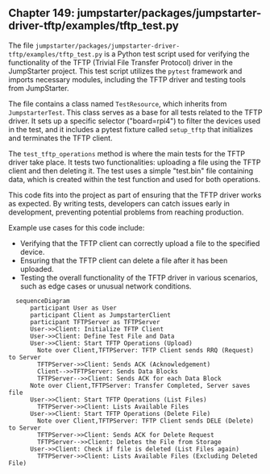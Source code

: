 ## Chapter 149: jumpstarter/packages/jumpstarter-driver-tftp/examples/tftp_test.py

 The file `jumpstarter/packages/jumpstarter-driver-tftp/examples/tftp_test.py` is a Python test script used for verifying the functionality of the TFTP (Trivial File Transfer Protocol) driver in the JumpStarter project. This test script utilizes the `pytest` framework and imports necessary modules, including the TFTP driver and testing tools from JumpStarter.

   The file contains a class named `TestResource`, which inherits from `JumpstarterTest`. This class serves as a base for all tests related to the TFTP driver. It sets up a specific selector ("board=rpi4") to filter the devices used in the test, and it includes a pytest fixture called `setup_tftp` that initializes and terminates the TFTP client.

   The `test_tftp_operations` method is where the main tests for the TFTP driver take place. It tests two functionalities: uploading a file using the TFTP client and then deleting it. The test uses a simple "test.bin" file containing data, which is created within the test function and used for both operations.

   This code fits into the project as part of ensuring that the TFTP driver works as expected. By writing tests, developers can catch issues early in development, preventing potential problems from reaching production.

   Example use cases for this code include:

   - Verifying that the TFTP client can correctly upload a file to the specified device.
   - Ensuring that the TFTP client can delete a file after it has been uploaded.
   - Testing the overall functionality of the TFTP driver in various scenarios, such as edge cases or unusual network conditions.

 ```mermaid
   sequenceDiagram
       participant User as User
       participant Client as JumpstarterClient
       participant TFTPServer as TFTPServer
       User->>Client: Initialize TFTP Client
       User->>Client: Define Test File and Data
       User->>Client: Start TFTP Operations (Upload)
         Note over Client,TFTPServer: TFTP Client sends RRQ (Request) to Server
         TFTPServer->>Client: Sends ACK (Acknowledgement)
         Client-->>TFTPServer: Sends Data Blocks
         TFTPServer-->>Client: Sends ACK for each Data Block
       Note over Client,TFTPServer: Transfer Completed, Server saves file
       User->>Client: Start TFTP Operations (List Files)
         TFTPServer->>Client: Lists Available Files
       User->>Client: Start TFTP Operations (Delete File)
         Note over Client,TFTPServer: TFTP Client sends DELE (Delete) to Server
         TFTPServer->>Client: Sends ACK for Delete Request
         TFTPServer-->>Client: Deletes the File from Storage
       User->>Client: Check if file is deleted (List Files again)
         TFTPServer->>Client: Lists Available Files (Excluding Deleted File)
   ```